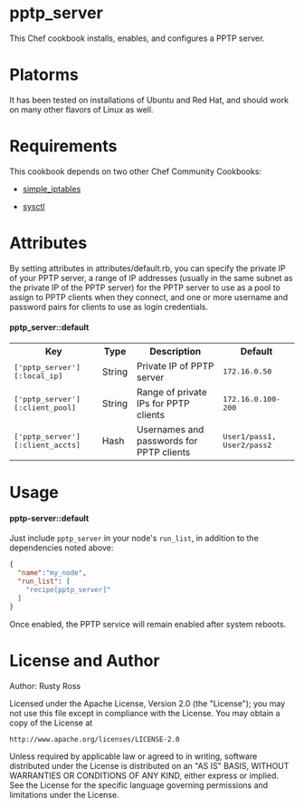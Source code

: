 pptp_server
================

This Chef cookbook installs, enables, and configures a PPTP server.

Platorms
========

It has been tested on installations of Ubuntu and Red Hat, and should work on many other flavors of Linux as well.

Requirements
============

This cookbook depends on two other Chef Community Cookbooks:

* [simple_iptables](http://community.opscode.com/cookbooks/simple_iptables)

* [sysctl](http://community.opscode.com/cookbooks/sysctl)

Attributes
==========

By setting attributes in attributes/default.rb, you can specify the private IP of your PPTP server, a range of IP addresses (usually in the same subnet as the private IP of the PPTP server) for the PPTP server to use as a pool to assign to PPTP clients when they connect, and one or more username and password pairs for clients to use as login credentials.

#### pptp_server::default
<table>
  <tr>
    <th>Key</th>
    <th>Type</th>
    <th>Description</th>
    <th>Default</th>
  </tr>
  <tr>
    <td><tt>['pptp_server'][:local_ip]</tt></td>
    <td>String</td>
    <td>Private IP of PPTP server</td>
    <td><tt>172.16.0.50</tt></td>
  </tr>
  <tr>
    <td><tt>['pptp_server'][:client_pool]</tt></td>
    <td>String</td>
    <td>Range of private IPs for PPTP clients</td>
    <td><tt>172.16.0.100-200</tt></td>
  </tr>
   <tr>
    <td><tt>['pptp_server'][:client_accts]</tt></td>
    <td>Hash</td>
    <td>Usernames and passwords for PPTP clients</td>
    <td><tt>User1/pass1, User2/pass2</tt></td>
  </tr> 
</table>

Usage
=====

#### pptp-server::default

Just include `pptp_server` in your node's `run_list`, in addition to the dependencies noted above:

```json
{
  "name":"my_node",
  "run_list": [
    "recipe[pptp_server]"
  ]
}
```

Once enabled, the PPTP service will remain enabled after system reboots.

License and Author
==================

Author: Rusty Ross

Licensed under the Apache License, Version 2.0 (the "License");
you may not use this file except in compliance with the License.
You may obtain a copy of the License at

    http://www.apache.org/licenses/LICENSE-2.0

Unless required by applicable law or agreed to in writing, software
distributed under the License is distributed on an "AS IS" BASIS,
WITHOUT WARRANTIES OR CONDITIONS OF ANY KIND, either express or implied.
See the License for the specific language governing permissions and
limitations under the License.

